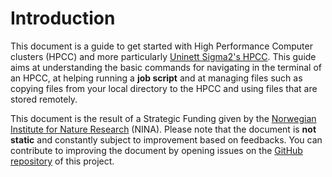 # Introduction

This document is a guide to get started with High Performance Computer clusters (HPCC) and more particularly [Uninett Sigma2's HPCC](https://www.sigma2.no/high-performance-computing). This guide aims at understanding the basic commands for navigating in the terminal of an HPCC, at helping running a **job script** and at managing files such as copying files from your local directory to the HPCC and using files that are stored remotely.

This document is the result of a Strategic Funding given by the [Norwegian Institute for Nature Research](https://www.nina.no/english/home) (NINA). Please note that the document is **not static** and constantly subject to improvement based on feedbacks. You can contribute to improving the document by opening issues on the [GitHub repository](https://github.com/NINAnor/91126800_ML_and_associated_tech) of this project.




